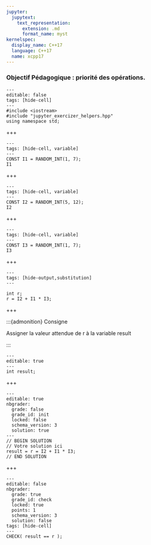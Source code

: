 ```yaml
---
jupyter:
  jupytext:
    text_representation:
      extension: .md
      format_name: myst
kernelspec:
  display_name: C++17
  language: C++17
  name: xcpp17
---
```


### Objectif Pédagogique : priorité des opérations.

```{code-cell} c++
---
editable: false
tags: [hide-cell]
---
#include <iostream>
#include "jupyter_exercizer_helpers.hpp"
using namespace std;
```

+++

```{code-cell} c++
---
tags: [hide-cell, variable]
---
CONST I1 = RANDOM_INT(1, 7);
I1
```

+++

```{code-cell} c++
---
tags: [hide-cell, variable]
---
CONST I2 = RANDOM_INT(5, 12);
I2
```

+++

```{code-cell} c++
---
tags: [hide-cell, variable]
---
CONST I3 = RANDOM_INT(1, 7);
I3
```

+++

```{code-cell} c++
---
tags: [hide-output,substitution]
---

int r;
r = I2 + I1 * I3;

```

+++

:::{admonition} Consigne

Assigner la valeur attendue de r à la variable result

:::

```{code-cell} c++
---
editable: true
---
int result;
```

+++

```{code-cell}
---
editable: true
nbgrader:
  grade: false
  grade_id: init
  locked: false
  schema_version: 3
  solution: true
---
// BEGIN SOLUTION
// Votre solution ici
result = r = I2 + I1 * I3;
// END SOLUTION
```

+++

```{code-cell}
---
editable: false
nbgrader:
  grade: true
  grade_id: check
  locked: true
  points: 1
  schema_version: 3
  solution: false
tags: [hide-cell]
---
CHECK( result == r );
```
